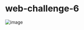 # web-challenge-6
![image](https://user-images.githubusercontent.com/98002602/229028662-bb5023cb-911a-4a8c-a031-cd653e4e6545.png)

